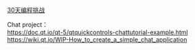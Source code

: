 

[30天编程挑战](https://www.cnblogs.com/endless-on/p/3461440.html)

Chat project：  
https://doc.qt.io/qt-5/qtquickcontrols-chattutorial-example.html  
https://wiki.qt.io/WIP-How_to_create_a_simple_chat_application

